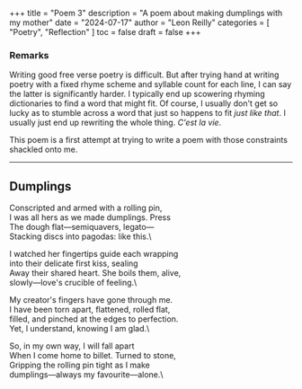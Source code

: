 +++
title = "Poem 3"
description = "A poem about making dumplings with my mother"
date = "2024-07-17"
author = "Leon Reilly"
categories = [
    "Poetry",
    "Reflection"
]
toc = false
draft = false
+++

### Remarks
Writing good free verse poetry is difficult. But after trying hand at writing poetry with a fixed rhyme scheme and syllable count for each line, I can say the latter is significantly harder. I typically end up scowering rhyming dictionaries to find a word that might fit. Of course, I usually don't get so lucky as to stumble across a word that just so happens to fit *just like that*. I usually just end up rewriting the whole thing. *C'est la vie*. 

This poem is a first attempt at trying to write a poem with those constraints shackled onto me.


---

## Dumplings

Conscripted and armed with a rolling pin, \
I was all hers as we made dumplings. Press \
The dough flat—semiquavers, legato—\
Stacking discs into pagodas: like this.\

I watched her fingertips guide each wrapping\
into their delicate first kiss, sealing\
Away their shared heart. She boils them, alive,\
slowly—love's crucible of feeling.\

My creator's fingers have gone through me.\
I have been torn apart, flattened, rolled flat, \
filled, and pinched at the edges to perfection.\
Yet, I understand, knowing I am glad.\

So, in my own way, I will fall apart\
When I come home to billet. Turned to stone,\
Gripping the rolling pin tight as I make\
dumplings—always my favourite—alone.\



